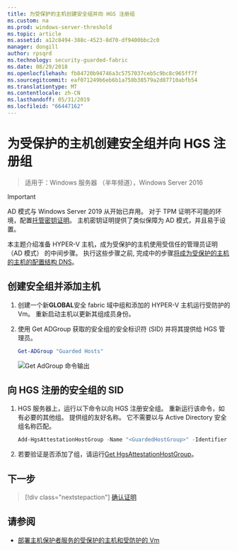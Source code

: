 ```yaml
---
title: 为受保护的主机创建安全组并向 HGS 注册组
ms.custom: na
ms.prod: windows-server-threshold
ms.topic: article
ms.assetid: a12c8494-388c-4523-8d70-df9400bbc2c0
manager: dongill
author: rpsqrd
ms.technology: security-guarded-fabric
ms.date: 08/29/2018
ms.openlocfilehash: fb84720b94746a3c5757037ceb5c9bc8c965ff7f
ms.sourcegitcommit: eaf071249b6eb6b1a758b38579a2d87710abfb54
ms.translationtype: MT
ms.contentlocale: zh-CN
ms.lasthandoff: 05/31/2019
ms.locfileid: "66447162"
---
```

# <a name="create-a-security-group-for-guarded-hosts-and-register-the-group-with-hgs"></a>为受保护的主机创建安全组并向 HGS 注册组

>适用于：Windows 服务器 （半年频道），Windows Server 2016

>[!IMPORTANT]
>AD 模式与 Windows Server 2019 从开始已弃用。 对于 TPM 证明不可能的环境，配置[托管密钥证明](guarded-fabric-initialize-hgs-key-mode.md)。 主机密钥证明提供了类似保障为 AD 模式，并且易于设置。 


本主题介绍准备 HYPER-V 主机，成为受保护的主机使用受信任的管理员证明 （AD 模式） 的中间步骤。 执行这些步骤之前, 完成中的步骤[将成为受保护的主机的主机的配置结构 DNS](guarded-fabric-configuring-fabric-dns-ad.md)。


## <a name="create-a-security-group-and-add-hosts"></a>创建安全组并添加主机

1. 创建一个新**GLOBAL**安全 fabric 域中组和添加的 HYPER-V 主机运行受防护的 Vm。 重新启动主机以更新其组成员身份。

2. 使用 Get ADGroup 获取的安全组的安全标识符 (SID) 并将其提供给 HGS 管理员。 

    ```powershell
    Get-ADGroup "Guarded Hosts"
    ```

    ![Get AdGroup 命令输出](../media/Guarded-Fabric-Shielded-VM/guarded-host-get-adgroup.png)

## <a name="register-the-sid-of-the-security-group-with-hgs"></a>向 HGS 注册的安全组的 SID  

1. HGS 服务器上，运行以下命令以向 HGS 注册安全组。 
   重新运行该命令，如有必要的其他组。 
   提供组的友好名称。 
   它不需要以与 Active Directory 安全组名称匹配。 

   ```powershell
   Add-HgsAttestationHostGroup -Name "<GuardedHostGroup>" -Identifier "<SID>"
   ```

2. 若要验证是否添加了组，请运行[Get HgsAttestationHostGroup](https://technet.microsoft.com/library/mt652172.aspx)。 

## <a name="next-step"></a>下一步

> [!div class="nextstepaction"]
> [确认证明](guarded-fabric-confirm-hosts-can-attest-successfully.md)


## <a name="see-also"></a>请参阅

- [部署主机保护者服务的受保护的主机和受防护的 Vm](guarded-fabric-deploying-hgs-overview.md)
